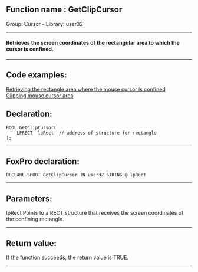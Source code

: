 
## Function name : GetClipCursor
Group: Cursor - Library: user32    
***  


#### Retrieves the screen coordinates of the rectangular area to which the cursor is confined.
***  


## Code examples:
[Retrieving the rectangle area where the mouse cursor is confined](../../samples/sample_074.md)  
[Clipping mouse cursor area](../../samples/sample_080.md)  

## Declaration:
```foxpro  
BOOL GetClipCursor(
	LPRECT  lpRect 	// address of structure for rectangle
);  
```  
***  


## FoxPro declaration:
```foxpro  
DECLARE SHORT GetClipCursor IN user32 STRING @ lpRect  
```  
***  


## Parameters:
lpRect
Points to a RECT structure that receives the screen coordinates of the confining rectangle.  
***  


## Return value:
If the function succeeds, the return value is TRUE.
  
***  

